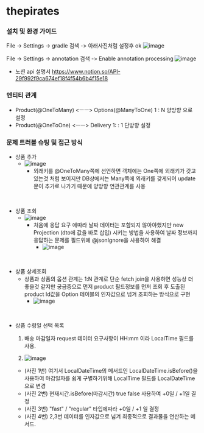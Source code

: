 # thepirates

### 설치 및 환경 가이드
File -> Settings -> gradle 검색 -> 아래사진처럼 설정후 ok
![image](https://user-images.githubusercontent.com/25544668/158130789-cde957f2-ab93-4b54-88ae-be26228f7414.png)

File -> Settings -> annotation 검색 -> Enable annotation processing
![image](https://user-images.githubusercontent.com/25544668/158130868-23238ecd-ec61-43a5-8a3d-2cc2902df571.png)



- 노션 api 설명서 
https://www.notion.so/API-29f992f9ca674ef18f4f54b6b4f15e18

### 엔티티 관계
- Product(@OneToMany) <ㅡㅡ> Options(@ManyToOne) 1 : N 양방향 으로 설정 
- Product(@OneToOne) <ㅡㅡ> Delivery 1: : 1 단방향 설정
  
### 문제 트러블 슈팅 및 접근 방식

- 상품 추가
  - ![image](https://user-images.githubusercontent.com/25544668/160293266-f299381a-6c14-49fa-98e9-00129ce06150.png)
    - 외래키를 @OneToMany쪽에 선언하면 객체에는 One쪽에 외래키가 갖고있는것 처럼 보이지만 DB상에서는 Many쪽에 외래키를 갖게되어 update 문이 추가로 나가기 때문에 양방향 연관관계를 사용  

<br />

- 상품 조회
  - ![image](https://user-images.githubusercontent.com/25544668/160293376-d38d49b5-2206-4460-85ae-3ae1284e312d.png)
    - 처음에 응답 요구 에따라 날짜 데이터는 포함되지 않아야했지만 new Projection (dto에 값을 바로 삽입) 시키는 방법을 사용하여 날짜 정보까지 응답하는 문제를 필드위에 @jsonIgnore을 사용하여 해결
      - ![image](https://user-images.githubusercontent.com/25544668/160293457-304e3cc4-50ed-44f5-9a41-c7626c8d96a8.png)

<br />

- 상품 상세조회
  - 상품과 상품의 옵션 관계는 1:N 관계로 단순 fetch join을 사용하면 성능상 더 좋을것 같지만 궁금증으로 먼저 product 필드정보를 먼저 조회 후 도출된 product Id값을 Option 테이블의 인자값으로 넘겨 조회하는 방식으로 구현
    - ![image](https://user-images.githubusercontent.com/25544668/160293767-a8a64150-1379-46e4-a079-18f78698aba5.png)

<br />

- 상품 수령일 선택 목록
  1. 배송 마감일자 request 데이터 요구사항이 HH:mm 이라 LocalTime 필드를 사용.
    
  2. ![image](https://user-images.githubusercontent.com/25544668/160294208-a898e0b3-78ad-4c8a-b599-ed8d6d3d42d1.png)
    - (사진 1번) 여기서 LocalDateTime의 메서드인 LocalDateTime.isBefore()을 사용하여 마감일자를 쉽게 구별하기위해 LocalTime 필드를 LocalDateTime으로 변경   
    - (사진 2번) 현재시간.isBefore(마감시간) true false 사용하여 +0일 / +1일 결정
    - (사진 3번) "fast" / "regular" 타입에따라 +0일 / +1 일 결정
    - (사진 4번) 2,3번 데이터를 인자값으로 넘겨 최종적으로 결과물을 연산하는 메서드.
    
     
